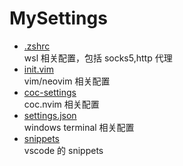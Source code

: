 # MySettings

- [.zshrc](./.zshrc)  
wsl 相关配置，包括 socks5,http 代理
- [init.vim](./init.vim)  
vim/neovim 相关配置
- [coc-settings](./coc-settings.json)  
coc.nvim 相关配置
- [settings.json](./settings.json)  
windows terminal 相关配置
- [snippets](./snippets)  
vscode 的 snippets
